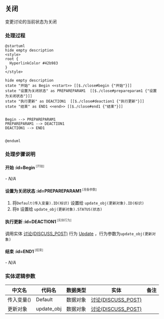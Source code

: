 ## 关闭 <!-- {docsify-ignore-all} -->

   变更讨论的当前状态为关闭

### 处理过程

```plantuml
@startuml
hide empty description
<style>
root {
  HyperlinkColor #42b983
}
</style>

hide empty description
state "开始" as Begin <<start>> [[$./close#begin {"开始"}]]
state "设置为关闭状态" as PREPAREPARAM1  [[$./close#prepareparam1 {"设置为关闭状态"}]]
state "执行更新" as DEACTION1  [[$./close#deaction1 {"执行更新"}]]
state "结束" as END1 <<end>> [[$./close#end1 {"结束"}]]


Begin --> PREPAREPARAM1
PREPAREPARAM1 --> DEACTION1
DEACTION1 --> END1


@enduml
```


### 处理步骤说明

#### 开始 :id=Begin<sup class="footnote-symbol"> <font color=gray size=1>[开始]</font></sup>



*- N/A*
#### 设置为关闭状态 :id=PREPAREPARAM1<sup class="footnote-symbol"> <font color=gray size=1>[准备参数]</font></sup>



1. 将`Default(传入变量).ID(标识)` 设置给  `update_obj(更新对象).ID(标识)`
2. 将`0` 设置给  `update_obj(更新对象).STATUS(状态)`

#### 执行更新 :id=DEACTION1<sup class="footnote-symbol"> <font color=gray size=1>[实体行为]</font></sup>



调用实体 [讨论(DISCUSS_POST)](module/Team/discuss_post.md) 行为 [Update](module/Team/discuss_post#行为) ，行为参数为`update_obj(更新对象)`

#### 结束 :id=END1<sup class="footnote-symbol"> <font color=gray size=1>[结束]</font></sup>



*- N/A*



### 实体逻辑参数

|    中文名   |    代码名    |  数据类型    |  实体   |备注 |
| --------| --------| -------- | -------- | --------   |
|传入变量(<i class="fa fa-check"/></i>)|Default|数据对象|[讨论(DISCUSS_POST)](module/Team/discuss_post.md)||
|更新对象|update_obj|数据对象|[讨论(DISCUSS_POST)](module/Team/discuss_post.md)||
